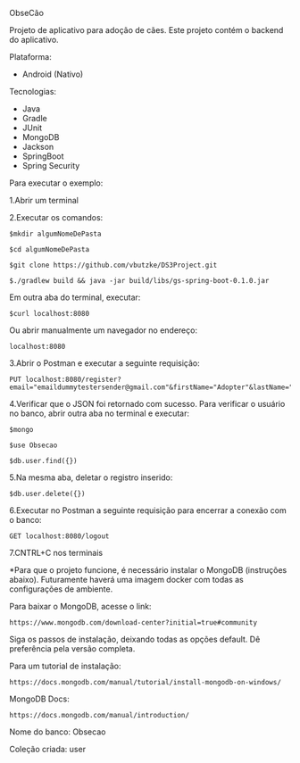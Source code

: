 ObseCão

Projeto de aplicativo para adoção de cães.
Este projeto contém o backend do aplicativo.

Plataforma: 
 - Android (Nativo)
 
Tecnologias: 
 - Java
 - Gradle
 - JUnit
 - MongoDB
 - Jackson
 - SpringBoot
 - Spring Security

Para executar o exemplo:

1.Abrir um terminal

2.Executar os comandos:
    
    $mkdir algumNomeDePasta
    
    $cd algumNomeDePasta
    
    $git clone https://github.com/vbutzke/DS3Project.git
    
    $./gradlew build && java -jar build/libs/gs-spring-boot-0.1.0.jar
  
  Em outra aba do terminal, executar:
    
    $curl localhost:8080
  
  Ou abrir manualmente um navegador no endereço:
    
    localhost:8080

3.Abrir o Postman e executar a seguinte requisição:
 
    PUT localhost:8080/register?email="emaildummytestersender@gmail.com"&firstName="Adopter"&lastName="A123"&password="adopter123"&passwordConf="adopter123"&code=""&response=

4.Verificar que o JSON foi retornado com sucesso. Para verificar o usuário no banco, abrir outra aba no terminal e executar:

    $mongo
    
    $use Obsecao
    
    $db.user.find({})
    
5.Na mesma aba, deletar o registro inserido:

    $db.user.delete({})

6.Executar no Postman a seguinte requisição para encerrar a conexão com o banco:

    GET localhost:8080/logout

7.CNTRL+C nos terminais

*Para que o projeto funcione, é necessário instalar o MongoDB (instruções abaixo).
Futuramente haverá uma imagem docker com todas as configurações de ambiente.

Para baixar o MongoDB, acesse o link:
  
    https://www.mongodb.com/download-center?initial=true#community
  
  Siga os passos de instalação, deixando todas as opções default. Dê preferência pela versão completa.
  
  Para um tutorial de instalação:
    
    https://docs.mongodb.com/manual/tutorial/install-mongodb-on-windows/
  
  MongoDB Docs:
    
    https://docs.mongodb.com/manual/introduction/
   
Nome do banco: Obsecao

Coleção criada: user
